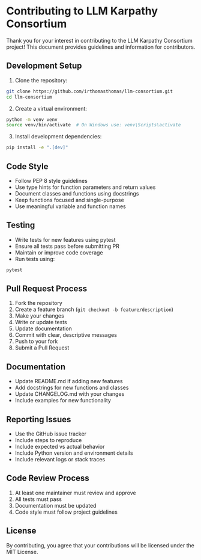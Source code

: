 # Contributing to LLM Karpathy Consortium

Thank you for your interest in contributing to the LLM Karpathy Consortium project! This document provides guidelines and information for contributors.

## Development Setup

1. Clone the repository:
```bash
git clone https://github.com/irthomasthomas/llm-consortium.git
cd llm-consortium
```

2. Create a virtual environment:
```bash
python -m venv venv
source venv/bin/activate  # On Windows use: venv\Scripts\activate
```

3. Install development dependencies:
```bash
pip install -e ".[dev]"
```

## Code Style

- Follow PEP 8 style guidelines
- Use type hints for function parameters and return values
- Document classes and functions using docstrings
- Keep functions focused and single-purpose
- Use meaningful variable and function names

## Testing

- Write tests for new features using pytest
- Ensure all tests pass before submitting PR
- Maintain or improve code coverage
- Run tests using:
```bash
pytest
```

## Pull Request Process

1. Fork the repository
2. Create a feature branch (`git checkout -b feature/description`)
3. Make your changes
4. Write or update tests
5. Update documentation
6. Commit with clear, descriptive messages
7. Push to your fork
8. Submit a Pull Request

## Documentation

- Update README.md if adding new features
- Add docstrings for new functions and classes
- Update CHANGELOG.md with your changes
- Include examples for new functionality

## Reporting Issues

- Use the GitHub issue tracker
- Include steps to reproduce
- Include expected vs actual behavior
- Include Python version and environment details
- Include relevant logs or stack traces

## Code Review Process

1. At least one maintainer must review and approve
2. All tests must pass
3. Documentation must be updated
4. Code style must follow project guidelines

## License

By contributing, you agree that your contributions will be licensed under the MIT License.
